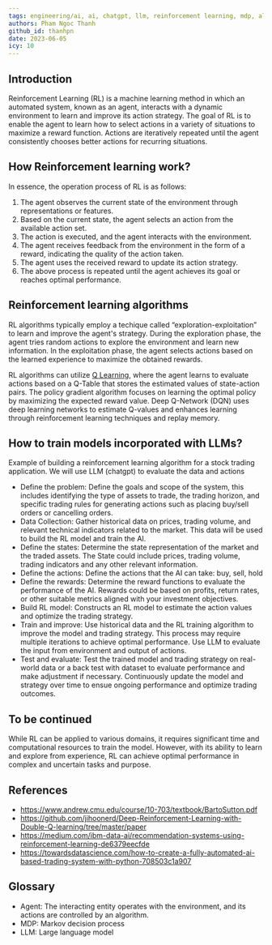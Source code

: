```yaml
---
tags: engineering/ai, ai, chatgpt, llm, reinforcement learning, mdp, algorithms,
authors: Pham Ngoc Thanh
github_id: thanhpn
date: 2023-06-05
icy: 10
---
```


## Introduction

Reinforcement Learning (RL) is a machine learning method in which an automated system, known as an agent, interacts with a dynamic environment to learn and improve its action strategy. The goal of RL is to enable the agent to learn how to select actions in a variety of situations to maximize a reward function. Actions are iteratively repeated until the agent consistently chooses better actions for recurring situations.

## How Reinforcement learning work?

In essence, the operation process of RL is as follows:

1. The agent observes the current state of the environment through representations or features.
2. Based on the current state, the agent selects an action from the available action set.
3. The action is executed, and the agent interacts with the environment.
4. The agent receives feedback from the environment in the form of a reward, indicating the quality of the action taken.
5. The agent uses the received reward to update its action strategy.
6. The above process is repeated until the agent achieves its goal or reaches optimal performance.

## Reinforcement learning algorithms

RL algorithms typically employ a techique called “exploration-exploitation” to learn and improve the agent's strategy. During the exploration phase, the agent tries random actions to explore the environment and learn new information. In the exploitation phase, the agent selects actions based on the learned experience to maximize the obtained rewards.

RL algorithms can utilize [Q Learning](Q%20Learning.md), where the agent learns to evaluate actions based on a Q-Table that stores the estimated values of state-action pairs. The policy gradient algorithm focuses on learning the optimal policy by maximizing the expected reward value. Deep Q-Network (DQN) uses deep learning networks to estimate Q-values and enhances learning through reinforcement learning techniques and replay memory.

## How to train models incorporated with LLMs?

Example of building a reinforcement learning algorithm for a stock trading application. We will use LLM (chatgpt) to evaluate the data and actions

- Define the problem: Define the goals and scope of the system, this includes identifying the type of assets to trade, the trading horizon, and specific trading rules for generating actions such as placing buy/sell orders or cancelling orders.
- Data Collection: Gather historical data on prices, trading volume, and relevant technical indicators related to the market. This data will be used to build the RL model and train the AI.
- Define the states: Determine the state representation of the market and the traded assets. The State could include prices, trading volume, trading indicators and any other relevant information.
- Define the actions: Define the actions that the AI can take: buy, sell, hold
- Define the rewards: Determine the reward functions to evaluate the performance of the AI. Rewards could be based on profits, return rates, or other suitable metrics aligned with your investment objectives.
- Build RL model: Constructs an RL model to estimate the action values and optimize the trading strategy.
- Train and improve: Use historical data and the RL training algorithm to improve the model and trading strategy. This process may require multiple iterations to achieve optimal performance. Use LLM to evaluate the input from environment and output of actions.
- Test and evaluate: Test the trained model and trading strategy on real-world data or a back test with dataset to evaluate performance and make adjustment if necessary. Continuously update the model and strategy over time to ensue ongoing performance and optimize trading outcomes.

## To be continued

While RL can be applied to various domains, it requires significant time and computational resources to train the model. However, with its ability to learn and explore from experience, RL can achieve optimal performance in complex and uncertain tasks and purpose.

## References

- https://www.andrew.cmu.edu/course/10-703/textbook/BartoSutton.pdf
- https://github.com/jihoonerd/Deep-Reinforcement-Learning-with-Double-Q-learning/tree/master/paper
- https://medium.com/ibm-data-ai/recommendation-systems-using-reinforcement-learning-de6379eecfde
- https://towardsdatascience.com/how-to-create-a-fully-automated-ai-based-trading-system-with-python-708503c1a907

## Glossary

- Agent: The interacting entity operates with the environment, and its actions are controlled by an algorithm.
- MDP: Markov decision process
- LLM: Large language model
